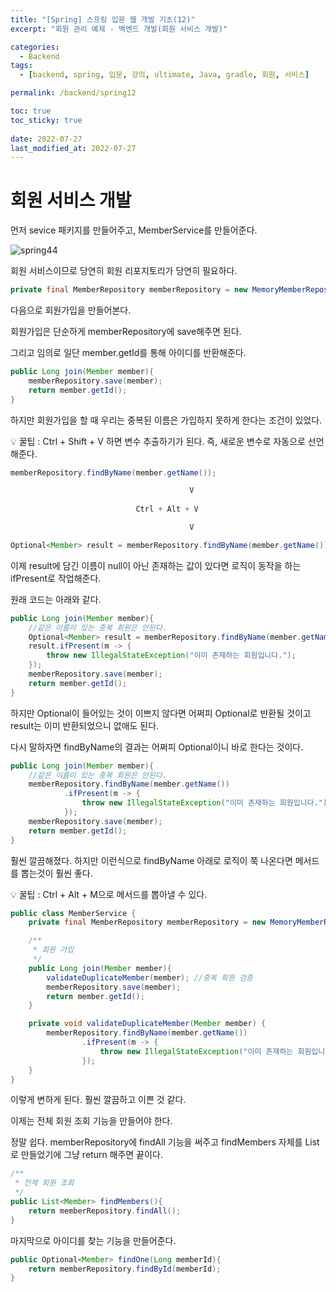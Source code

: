 ```yaml
---
title: "[Spring] 스프링 입문 웹 개발 기초(12)"
excerpt: "회원 관리 예제 - 백엔드 개발(회원 서비스 개발)"

categories:
  - Backend
tags:
  - [backend, spring, 입문, 강의, ultimate, Java, gradle, 회원, 서비스]

permalink: /backend/spring12

toc: true
toc_sticky: true
 
date: 2022-07-27
last_modified_at: 2022-07-27
---
```


# 회원 서비스 개발

먼저 sevice 패키지를 만들어주고, MemberService를 만들어준다.

![spring44](https://jsw6701.github.io/assets/images/posts_img/spring/44.png)

회원 서비스이므로 당연히 회원 리포지토리가 당연히 필요하다.

```java
private final MemberRepository memberRepository = new MemoryMemberRepository();
```

다음으로 회원가입을 만들어본다.

회원가입은 단순하게 memberRepository에 save해주면 된다.

그리고 임의로 일단 member.getId를 통해 아이디를 반환해준다.

```java
public Long join(Member member){
    memberRepository.save(member);
    return member.getId();
}
```

하지만 회원가입을 할 때 우리는 중복된 이름은 가입하지 못하게 한다는 조건이 있었다.

<aside>
💡 꿀팁 : Ctrl + Shift + V 하면 변수 추출하기가 된다. 즉, 새로운 변수로 자동으로 선언해준다.

</aside>

```java
memberRepository.findByName(member.getName());

										V
			
						 	Ctrl + Alt + V 

										V

Optional<Member> result = memberRepository.findByName(member.getName());
```

이제 result에 담긴 이름이 null이 아닌 존재하는 값이 있다면 로직이 동작을 하는 ifPresent로 작업해준다.

원래 코드는 아래와 같다.

```java
public Long join(Member member){
    //같은 이름이 있는 중복 회원은 안된다.
    Optional<Member> result = memberRepository.findByName(member.getName());
    result.ifPresent(m -> {
        throw new IllegalStateException("이미 존재하는 회원입니다.");
    });
    memberRepository.save(member);
    return member.getId();
}
```

하지만 Optional이 들어있는 것이 이쁘지 않다면 어쩌피 Optional로 반환될 것이고 result는 이미 반환되었으니 없애도 된다.

다시 말하자면 findByName의 결과는 어쩌피 Optional이니 바로 한다는 것이다.

```java
public Long join(Member member){
    //같은 이름이 있는 중복 회원은 안된다.
    memberRepository.findByName(member.getName())
            .ifPresent(m -> {
                throw new IllegalStateException("이미 존재하는 회원입니다.");
            });
    memberRepository.save(member);
    return member.getId();
}
```

훨씬 깔끔해졌다. 하지만 이런식으로 findByName 아래로 로직이 쭉 나온다면 메서드를 뽑는것이 훨씬 좋다.

<aside>
💡 꿀팁 : Ctrl + Alt + M으로 메서드를 뽑아낼 수 있다.

</aside>

```java
public class MemberService {
    private final MemberRepository memberRepository = new MemoryMemberRepository();

    /**
     * 회원 가입
     */
    public Long join(Member member){
        validateDuplicateMember(member); //중복 회원 검증
        memberRepository.save(member);
        return member.getId();
    }

    private void validateDuplicateMember(Member member) {
        memberRepository.findByName(member.getName())
                .ifPresent(m -> {
                    throw new IllegalStateException("이미 존재하는 회원입니다.");
                });
    }
}
```

이렇게 변하게 된다. 훨씬 깔끔하고 이쁜 것 같다.

이제는 전체 회원 조회 기능을 만들어야 한다.

정말 쉽다. memberRepository에 findAll 기능을 써주고 findMembers 자체를 List<Member>로 만들었기에 그냥 return 해주면 끝이다.

```java
/**
 * 전체 회원 조회
 */
public List<Member> findMembers(){
    return memberRepository.findAll();
}
```

마지막으로 아이디를 찾는 기능을 만들어준다.

```java
public Optional<Member> findOne(Long memberId){
    return memberRepository.findById(memberId);
}
```